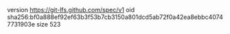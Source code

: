 version https://git-lfs.github.com/spec/v1
oid sha256:bf0a888ef92ef63b3f53b7cb3150a801dcd5ab72f0a42ea8ebbc40747731903e
size 523

